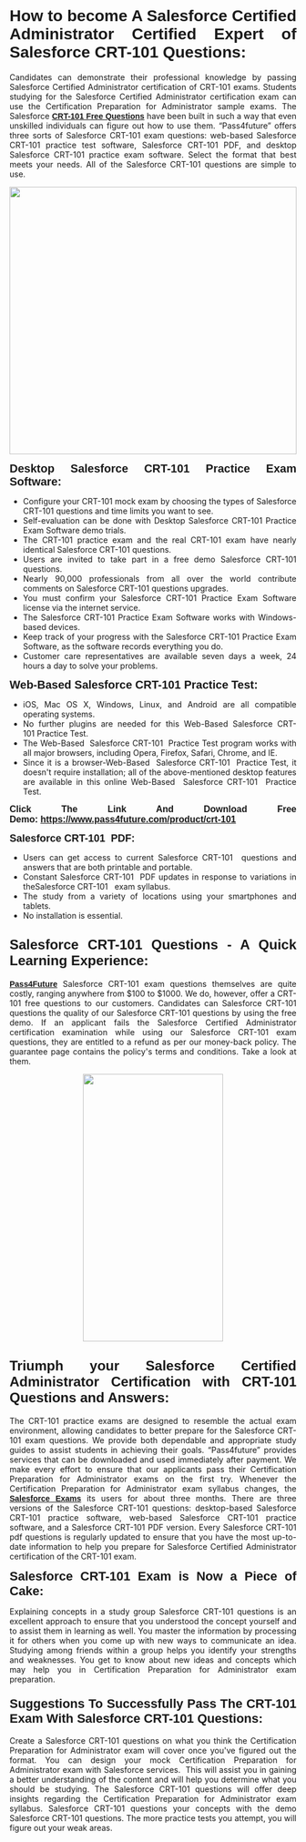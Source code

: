 <h1 style="text-align: justify;"><span style="font-family:Tahoma,Geneva,sans-serif;"><strong>How to become A Salesforce Certified Administrator Certified Expert of Salesforce CRT-101 Questions:</strong></span></h1>

<p style="text-align: justify;">Candidates can demonstrate their professional knowledge by passing Salesforce Certified Administrator certification of CRT-101 exams. Students studying for the Salesforce Certified Administrator certification exam can use the Certification Preparation for Administrator sample exams. The Salesforce <a href="https://www.pass4future.com/questions/salesforce/crt-101" target="_blank"><span style="font-family:Tahoma,Geneva,sans-serif;"><strong>CRT-101 Free Questions</strong></span></a> have been built in such a way that even unskilled individuals can figure out how to use them. “Pass4future” offers three sorts of Salesforce CRT-101 exam questions: web-based Salesforce CRT-101 practice test software, Salesforce CRT-101 PDF, and desktop Salesforce CRT-101 practice exam software. Select the format that best meets your needs. All of the Salesforce CRT-101 questions are simple to use.</p>

<p style="text-align: justify;"><a href="https://www.pass4future.com/product/crt-101" target="_blank"><img alt="" src="https://lh3.googleusercontent.com/pw/AM-JKLU5_aushiRQbaoUdVonD_1om6esFnUm_j21jdeI1V3aesz_ETcO2Y8QVj0ZamD1vJ__MzXKNoh3XzzrDTXgudBuMwEatvdphNwcixeZDIncATvFdVanIchOfqVuIJHbWkG03KYMH2pwXnb7WaAnvI3g=w1818-h651-no" style="width: 100%; height: 470px;" /></a></p>

<p style="text-align: justify;"><strong><span style="font-family:Tahoma,Geneva,sans-serif;"><span style="font-size:20px;">Desktop Salesforce CRT-101 Practice Exam Software:</span></span></strong></p>

<ul>
	<li style="text-align: justify;">Configure your CRT-101 mock exam by choosing the types of Salesforce CRT-101 questions and time limits you want to see.</li>
	<li style="text-align: justify;">Self-evaluation can be done with Desktop Salesforce CRT-101 Practice Exam Software demo trials.</li>
	<li style="text-align: justify;">The CRT-101 practice exam and the real CRT-101 exam have nearly identical Salesforce CRT-101 questions.</li>
	<li style="text-align: justify;">Users are invited to take part in a free demo Salesforce CRT-101 questions.</li>
	<li style="text-align: justify;">Nearly 90,000 professionals from all over the world contribute comments on Salesforce CRT-101 questions upgrades.</li>
	<li style="text-align: justify;">You must confirm your Salesforce CRT-101 Practice Exam Software license via the internet service.</li>
	<li style="text-align: justify;">The Salesforce CRT-101 Practice Exam Software works with Windows-based devices.</li>
	<li style="text-align: justify;">Keep track of your progress with the Salesforce CRT-101 Practice Exam Software, as the software records everything you do.</li>
	<li style="text-align: justify;">Customer care representatives are available seven days a week, 24 hours a day to solve your problems.</li>
</ul>

<p style="text-align: justify;"><span style="font-family:Tahoma,Geneva,sans-serif;"><span style="font-size:20px;"><strong>Web-Based Salesforce CRT-101 Practice Test:</strong></span></span></p>

<ul>
	<li style="text-align: justify;">iOS, Mac OS X, Windows, Linux, and Android are all compatible operating systems.</li>
	<li style="text-align: justify;">No further plugins are needed for this Web-Based Salesforce CRT-101 Practice Test.</li>
	<li style="text-align: justify;">The Web-Based  Salesforce CRT-101  Practice Test program works with all major browsers, including Opera, Firefox, Safari, Chrome, and IE.</li>
	<li style="text-align: justify;">Since it is a browser-Web-Based  Salesforce CRT-101  Practice Test, it doesn't require installation; all of the above-mentioned desktop features are available in this online Web-Based  Salesforce CRT-101  Practice Test.</li>
</ul>

<p style="text-align: justify;"><span style="font-family:Tahoma,Geneva,sans-serif;"><strong><span style="font-size:16px;">Click The Link And Download Free Demo: <a href="https://www.pass4future.com/product/crt-101" target="_blank">https://www.pass4future.com/product/crt-101</a></span></strong></span></p>

<p style="text-align: justify;"><span style="font-size:18px;"><span style="font-family:Tahoma,Geneva,sans-serif;"><strong>Salesforce CRT-101  PDF:</strong></span></span></p>

<ul>
	<li style="text-align: justify;">Users can get access to current Salesforce CRT-101  questions and answers that are both printable and portable.</li>
	<li style="text-align: justify;">Constant Salesforce CRT-101  PDF updates in response to variations in theSalesforce CRT-101   exam syllabus.</li>
	<li style="text-align: justify;">The study from a variety of locations using your smartphones and tablets.</li>
	<li style="text-align: justify;">No installation is essential.</li>
</ul>

<h2 style="text-align: justify;"><span style="font-family:Tahoma,Geneva,sans-serif;"><strong><span style="font-size:24px;">Salesforce CRT-101 Questions - A Quick Learning Experience:</span></strong></span></h2>

<p style="text-align: justify;"><a href="https://www.pass4future.com/" target="_blank"><span style="font-family:Tahoma,Geneva,sans-serif;"><strong>Pass4Future</strong></span></a> Salesforce CRT-101 exam questions themselves are quite costly, ranging anywhere from $100 to $1000. We do, however, offer a CRT-101 free questions to our customers. Candidates can Salesforce CRT-101 questions the quality of our Salesforce CRT-101 questions by using the free demo. If an applicant fails the Salesforce Certified Administrator certification examination while using our Salesforce CRT-101 exam questions, they are entitled to a refund as per our money-back policy. The guarantee page contains the policy's terms and conditions. Take a look at them.</p>

<p style="text-align: center;"><a href="https://www.pass4future.com/product/crt-101" target="_blank"><img alt="" src="https://lh3.googleusercontent.com/pw/AM-JKLV3yUm3jiqqIo1xIsj1VJ_UeysYexQY-pRYO0rIFl3vg11QZioN-gzffpw2AfKqFynWuvoXOreWrWS0swpr4xmOSWfwII2jvatteuqrfxiWGFBSHPiZUCoi33jqeymK5dmu-0enyX6tayRCAMHw05jv=s943-no" style="width: 70%; height: 470px;" /></a></p>

<h2 style="text-align: justify;"><span style="font-family:Tahoma,Geneva,sans-serif;"><strong><span style="font-size:24px;">Triumph your Salesforce Certified Administrator Certification with CRT-101 Questions and Answers:</span></strong></span></h2>

<p style="text-align: justify;">The CRT-101 practice exams are designed to resemble the actual exam environment, allowing candidates to better prepare for the Salesforce CRT-101 exam questions. We provide both dependable and appropriate study guides to assist students in achieving their goals. “Pass4future” provides services that can be downloaded and used immediately after payment. We make every effort to ensure that our applicants pass their Certification Preparation for Administrator exams on the first try. Whenever the Certification Preparation for Administrator exam syllabus changes, the <a href="https://www.pass4future.com/salesforce" target="_blank"><span style="font-family:Tahoma,Geneva,sans-serif;"><strong>Salesforce Exams</strong></span></a> its users for about three months. There are three versions of the Salesforce CRT-101 questions: desktop-based Salesforce CRT-101 practice software, web-based Salesforce CRT-101 practice software, and a Salesforce CRT-101 PDF version. Every Salesforce CRT-101 pdf questions is regularly updated to ensure that you have the most up-to-date information to help you prepare for Salesforce Certified Administrator certification of the CRT-101 exam.</p>

<p style="text-align: justify;"><strong><span style="font-family:Tahoma,Geneva,sans-serif;"><span style="font-size:22px;">Salesforce CRT-101 Exam is Now a Piece of Cake:</span></span></strong></p>

<p style="text-align: justify;">Explaining concepts in a study group Salesforce CRT-101 questions is an excellent approach to ensure that you understood the concept yourself and to assist them in learning as well. You master the information by processing it for others when you come up with new ways to communicate an idea. Studying among friends within a group helps you identify your strengths and weaknesses. You get to know about new ideas and concepts which may help you in Certification Preparation for Administrator exam preparation.</p>

<h3 style="text-align: justify;"><span style="font-family:Tahoma,Geneva,sans-serif;"><strong><span style="font-size:22px;">Suggestions To Successfully Pass The CRT-101 Exam With Salesforce CRT-101 Questions:</span></strong></span></h3>

<p style="text-align: justify;">Create a Salesforce CRT-101 questions on what you think the Certification Preparation for Administrator exam will cover once you've figured out the format. You can design your mock Certification Preparation for Administrator exam with Salesforce services.  This will assist you in gaining a better understanding of the content and will help you determine what you should be studying. The Salesforce CRT-101 questions will offer deep insights regarding the Certification Preparation for Administrator exam syllabus. Salesforce CRT-101 questions your concepts with the demo Salesforce CRT-101 questions. The more practice tests you attempt, you will figure out your weak areas.</p>
